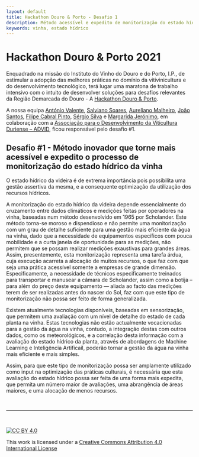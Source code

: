 ```yaml
---
layout: default
title: Hackathon Douro & Porto - Desafio 1
description: Método acessível e expedito de monitorização do estado hídrico da vinha
keywords: vinha, estado hídrico
---
```


Hackathon Douro & Porto 2021
========================

Enquadrado na missão do Instituto do Vinho do Douro e do Porto, I.P., de estimular a adopção das melhores práticas no domínio da vitivinicultura e do desenvolvimento tecnológico, terá lugar uma maratona de trabalho intensivo com o intuito de desenvolver soluções para desafios relevantes da Região Demarcada do Douro - A [Hackathon Douro & Porto](https://hackdouroeporto.com/).

<!-- A sessão de apresentação teve lugar no dia 11 de novembro de 2020, pelas 18h00 e foi trasmitida live no Facebook.

<iframe width="560" height="315" src="https://www.youtube.com/embed/u6_re17yoUk" frameborder="0" allow="accelerometer; autoplay; clipboard-write; encrypted-media; gyroscope; picture-in-picture" allowfullscreen></iframe>   -->   

    
    
A nossa equipa [António Valente](avalente@utad.pt), [Salviano Soares](salblues@utad.pt), [Aureliano Malheiro](amalheir@utad.pt), [João Santos](jsantos@utad.pt), [Filipe Cabral Pinto](filipe-c-pinto@alticelabs.com), [Sérgio Silva](spsantossilva@gmail.com) e [Margarida Jerónimo](guijeronimo@msn.com), em colaboração com a [Associação para o Desenvolvimento da Viticultura Duriense – ADVID](https://www.advid.pt/), ficou responsável pelo desafio #1. 

## Desafio #1 - Método inovador que torne mais acessível e expedito o processo de monitorização do estado hídrico da vinha


O estado hídrico da videira é de extrema importância pois possibilita uma gestão assertiva da mesma, e a consequente optimização da utilização dos recursos hídricos. 

A monitorização do estado hídrico da videira depende essencialmente do cruzamento entre dados climáticos e medições feitas por operadores na vinha, baseadas num método desenvolvido em 1965 por Scholander. Este método torna-se moroso e dispendioso e não permite uma monitorização com um grau de detalhe suficiente para uma gestão mais eficiente da água na vinha, dado que a necessidade de equipamentos específicos com pouca mobilidade e a curta janela de oportunidade para as medições, não permitem que se possam realizar medições exaustivas para grandes áreas. Assim, presentemente, esta monitorização representa uma tarefa árdua, cuja execução acarreta a alocação de muitos
recursos, o que faz com que seja uma prática acessível somente a empresas de grande dimensão. Especificamente, a necessidade de técnicos especificamente treinados para transportar e manusear a câmara de Scholander, assim como a botija – para além do preço deste equipamento — aliada ao facto das medições terem de ser realizadas antes do nascer do Sol, faz com que este tipo de monitorização não possa ser feito de forma generalizada. 

Existem atualmente tecnologias disponíveis, baseadas em sensorização, que permitem
uma avaliação com um nível de detalhe do estado de cada planta na vinha. Estas
tecnologias não estão actualmente vocacionadas para a gestão da água na vinha, contudo, a integração destas com outros dados, como os meteorológicos, e a correlação desta informação com a avaliação do estado hídrico da planta, através de abordagens de Machine Learning e Inteligência Artificail, poderão tornar a gestão da água na vinha mais eficiente e mais simples.

Assim, para que este tipo de monitorização possa ser amplamente utilizado como input na optimização das práticas culturais, é necessária que esta avaliação do estado hídrico possa ser feita de uma forma mais expedita, que permita um número maior de avaliações, uma abrangência de áreas maiores, e uma alocação de menos recursos.


<!-- A proposta apresentada pela nossa equipa tem dois grandes pontos:

1. [Projeto demonstrador](projeto.md) das potencialidades da tecnologia, e da mais-valia para a agricultura no Douro, consistindo em três gateways LoRaWAN e, sensores no terreno;

1. [Avaliação](simul.md) dos locais onde colocar as gateway de modo a cobrir uma grande parte das quintas do Douro, e respetivos respectivos custos.


<iframe width="560" height="315" src="https://www.youtube.com/embed/U12pQMDb9zc" frameborder="0" allow="accelerometer; autoplay; clipboard-write; encrypted-media; gyroscope; picture-in-picture" allowfullscreen></iframe>    

-->
&nbsp;

*** 

&nbsp;

[![CC BY 4.0](https://i.creativecommons.org/l/by/4.0/88x31.png)](http://creativecommons.org/licenses/by/4.0/)

This work is licensed under a [Creative Commons Attribution 4.0 International License](http://creativecommons.org/licenses/by/4.0/)
